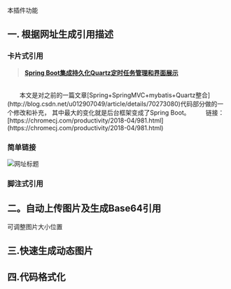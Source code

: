 本插件功能

## 一. 根据网址生成引用描述

### 卡片式引用

> [**Spring Boot集成持久化Quartz定时任务管理和界面展示**](https://chromecj.com/productivity/2018-04/981.html) 
<br/>
　　本文是对之前的一篇文章[Spring+SpringMVC+mybatis+Quartz整合](http://blog.csdn.net/u012907049/article/details/70273080)代码部分做的一个修改和补充， 其中最大的变化就是后台框架变成了Spring Boot。  
　　
链接：[https://chromecj.com/productivity/2018-04/981.html](https://chromecj.com/productivity/2018-04/981.html)

### 简单链接
![网址标题](https://github.com)

### 脚注式引用
 

## 二。自动上传图片及生成Base64引用
   可调整图片大小位置

## 三.快速生成动态图片

## 四.代码格式化
